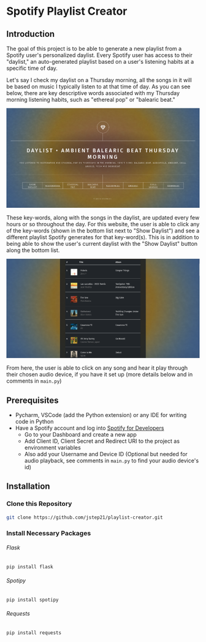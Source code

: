 # Spotify Playlist Creator



## Introduction


The goal of this project is to be able to generate a new playlist from a Spotify user's personalized daylist. Every 
Spotify user has access to their "daylist," an auto-generated playlist based on a user's listening habits at a 
specific time of day. 

Let's say I check my daylist on a Thursday morning, all the songs in it will be based on 
music I typically listen to at that time of day. As you can see below, there are key descriptive words associated 
with my Thursday morning listening habits, such as "ethereal pop" or "balearic beat."

<img src="static/images/daylist1.png" alt="front page">

These key-words, along with the songs in the daylist, are updated every few hours or so throughout the day. For this 
website, the user is able to click any of the key-words (shown in the bottom list next to "Show Daylist") and see a 
different playlist Spotify generates for that key-word(s). This is in addition to being able to show the user's 
current daylist with the "Show Daylist" button along the bottom list.

<img src="static/images/playlist1.png">

From here, the user is able to click on any song and hear it play through their chosen audio device, if you have it 
set up (more details below and in comments in <code>main.py</code>)

## Prerequisites
<ul>
    <li>Pycharm, VSCode (add the Python extension) or any IDE for writing code in Python</li>
    <li>Have a Spotify account and log into <a href="https://developer.spotify.com/">Spotify for 
Developers</a> 
        <br> 
        <ul>
            <li>Go to your Dashboard and create a new app</li>
            <li>Add Client ID, Client Secret and Redirect URI to the project as environment variables</li>
            <li>Also add your Username and Device ID (Optional but needed for audio playback, see comments in 
<code>main.py</code> to find your audio device's id)
</li>
        </ul></li>
</ul>

## Installation

### Clone this Repository

```bash
git clone https://github.com/jstep21/playlist-creator.git
```

### Install Necessary Packages

<h6>Flask</h6>

```bash
pip install flask
```

<h6>Spotipy</h6>

```bash
pip install spotipy
```

<h6>Requests</h6>

```bash
pip install requests
```